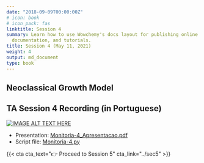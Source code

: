 ```yaml
---
date: "2018-09-09T00:00:00Z"
# icon: book
# icon_pack: fas
linktitle: Session 4
summary: Learn how to use Wowchemy's docs layout for publishing online courses, software
  documentation, and tutorials.
title: Session 4 (May 11, 2021)
weight: 4
output: md_document
type: book
---
```




## Neoclassical Growth Model

## TA Session 4 Recording (in Portuguese)

[![IMAGE ALT TEXT HERE](https://img.youtube.com/vi/Bgk_43S8l6M/maxresdefault.jpg)](https://www.youtube.com/watch?v=Bgk_43S8l6M)

- Presentation: [Monitoria-4_Apresentacao.pdf](../Monitoria-4_Apresentacao.pdf)
- Script file: [Monitoria-4.py](../Monitoria-4.py)


{{< cta cta_text="👉 Proceed to Session 5" cta_link="../sec5" >}}
